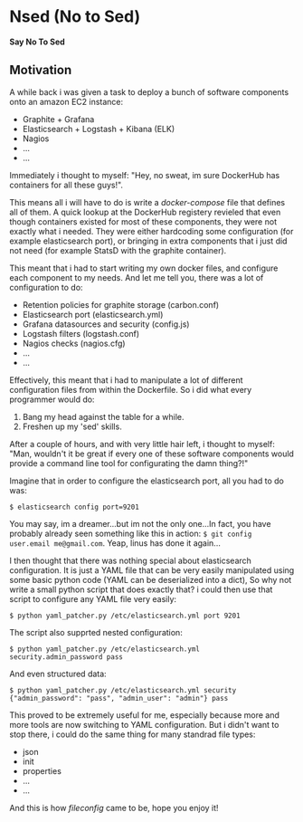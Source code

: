 Nsed (No to Sed)
================

**Say No To Sed**

## Motivation

A while back i was given a task to deploy a bunch of software components onto an amazon EC2 instance:

- Graphite + Grafana
- Elasticsearch + Logstash + Kibana (ELK)
- Nagios
- ...
- ...

Immediately i thought to myself: "Hey, no sweat, im sure DockerHub has containers for all these guys!".

This means all i will have to do is write a *docker-compose* file that defines all of them. A quick lookup at the
DockerHub registery revieled that even though containers existed for most of these components, they were not exactly
what i needed. They were either hardcoding some configuration (for example elasticsearch port), or bringing in
extra components that i just did not need (for example StatsD with the graphite container).

This meant that i had to start writing my own docker files, and configure each component to my needs. And let me tell
you, there was a lot of configuration to do:

- Retention policies for graphite storage (carbon.conf)
- Elasticsearch port (elasticsearch.yml)
- Grafana datasources and security (config.js)
- Logstash filters (logstash.conf)
- Nagios checks (nagios.cfg)
- ...
- ...

Effectively, this meant that i had to manipulate a lot of different configuration files from within the Dockerfile.
So i did what every programmer would do:

1.  Bang my head against the table for a while.
2.  Freshen up my 'sed' skills.

After a couple of hours, and with very little hair left, i thought to myself: "Man, wouldn't it be great if every one
of these software components would provide a command line tool for configurating the damn thing?!"

Imagine that in order to configure the elasticsearch port, all you had to do was:

`$ elasticsearch config port=9201`

You may say, im a dreamer...but im not the only one...In fact, you have probably already seen something like this
in action: `$ git config user.email me@gmail.com`. Yeap, linus has done it again...

I then thought that there was nothing special about elasticsearch configuration. It is just a YAML file that can
be very easily manipulated using some basic python code (YAML can be deserialized into a dict), So why not write
a small python script that does exactly that? i could then use that script to configure any YAML file very easily:

`$ python yaml_patcher.py /etc/elasticsearch.yml port 9201`

The script also supprted nested configuration:

`$ python yaml_patcher.py /etc/elasticsearch.yml security.admin_password pass`

And even structured data:

`$ python yaml_patcher.py /etc/elasticsearch.yml security {"admin_password": "pass", "admin_user": "admin"} pass`

This proved to be extremely useful for me, especially because more and more tools are now switching to
YAML configuration. But i didn't want to stop there, i could do the same thing for many standrad file types:

- json
- init
- properties
- ...
- ...

And this is how *fileconfig* came to be, hope you enjoy it!
